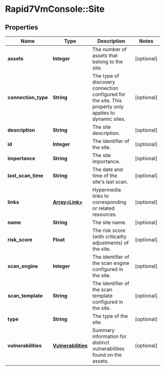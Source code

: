 # Rapid7VmConsole::Site

## Properties
Name | Type | Description | Notes
------------ | ------------- | ------------- | -------------
**assets** | **Integer** | The number of assets that belong to the site. | [optional] 
**connection_type** | **String** | The type of discovery connection configured for the site. This property only applies to dynamic sites. | [optional] 
**description** | **String** | The site description. | [optional] 
**id** | **Integer** | The identifier of the site. | [optional] 
**importance** | **String** | The site importance. | [optional] 
**last_scan_time** | **String** | The date and time of the site&#39;s last scan. | [optional] 
**links** | [**Array&lt;Link&gt;**](Link.md) | Hypermedia links to corresponding or related resources. | [optional] 
**name** | **String** | The site name. | [optional] 
**risk_score** | **Float** | The risk score (with criticality adjustments) of the site. | [optional] 
**scan_engine** | **Integer** | The identifier of the scan engine configured in the site. | [optional] 
**scan_template** | **String** | The identifier of the scan template configured in the site. | [optional] 
**type** | **String** | The type of the site. | [optional] 
**vulnerabilities** | [**Vulnerabilities**](Vulnerabilities.md) | Summary information for distinct vulnerabilities found on the assets. | [optional] 


